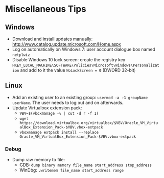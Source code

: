 # Miscellaneous Tips

## Windows

* Download and install updates manually: http://www.catalog.update.microsoft.com/Home.aspx
* Log on automatically on Windows 7: user account dialogue box named ```netplwiz```
* Disable Windows 10 lock screen: create the registry key ```HKEY_LOCAL_MACHINE\SOFTWARE\Policies\Microsoft\Windows\Personalization``` and add to it the value ```NoLockScreen = 0``` (DWORD 32-bit)

## Linux

* Add an existing user to an existing group: ```usermod -a -G groupName userName```. The user needs to log out and on afterwards.
* Update Virtualbox extension pack:
	* ```VBV=$(vboxmanage -v | cut -d r -f 1)```
	* ```wget https://download.virtualbox.org/virtualbox/$VBV/Oracle_VM_VirtualBox_Extension_Pack-$VBV.vbox-extpack```
	* ```vboxmanage extpack install --replace Oracle_VM_VirtualBox_Extension_Pack-$VBV.vbox-extpack```

### Debug

* Dump raw memory to file: 
	* GDB: ```dump binary memory file_name start_address stop_address```
	* WinDbg: ```.writemem file_name start_address range```
